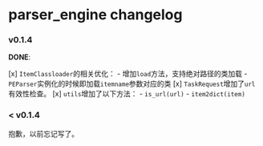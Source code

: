 # parser_engine changelog


### v0.1.4

**DONE**:

[x] `ItemClassloader`的相关优化：
    - 增加`load`方法，支持绝对路径的类加载
    - `PEParser`实例化的时候即加载`itemname`参数对应的类
[x] `TaskRequest`增加了`url`有效性检查。
[x] `utils`增加了以下方法：
    - `is_url(url)`
    - `item2dict(item)`
    
### < v0.1.4

抱歉，以前忘记写了。